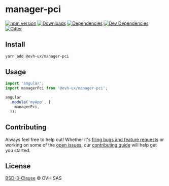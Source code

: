 # manager-pci

[![npm version](https://badgen.net/npm/v/@ovh-ux/manager-pci)](https://www.npmjs.com/package/@ovh-ux/manager-pci) [![Downloads](https://badgen.net/npm/dt/@ovh-ux/manager-pci)](https://npmjs.com/package/@ovh-ux/manager-pci) [![Dependencies](https://badgen.net/david/dep/ovh-ux/manager/packages/manager/modules/pci)](https://npmjs.com/package/@ovh-ux/manager-pci?activeTab=dependencies) [![Dev Dependencies](https://badgen.net/david/dev/ovh-ux/manager/packages/manager/modules/pci)](https://npmjs.com/package/@ovh-ux/manager-pci?activeTab=dependencies) [![Gitter](https://badgen.net/badge/gitter/ovh-ux/blue?icon=gitter)](https://gitter.im/ovh/ux)

## Install

```sh
yarn add @ovh-ux/manager-pci
```

## Usage

```js
import 'angular';
import managerPci from '@ovh-ux/manager-pci';

angular
  .module('myApp', [
    managerPci,
  ]);
```

## Contributing

Always feel free to help out! Whether it's [filing bugs and feature requests](https://github.com/ovh/manager/issues/new) or working on some of the [open issues](https://github.com/ovh/manager/issues), our [contributing guide](https://github.com/ovh/manager/blob/master/CONTRIBUTING.md) will help get you started.

## License

[BSD-3-Clause](https://github.com/ovh/manager/blob/master/LICENSE) © OVH SAS
